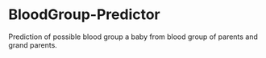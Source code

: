 # BloodGroup-Predictor
Prediction of possible blood group a baby from blood group of parents and grand parents.
